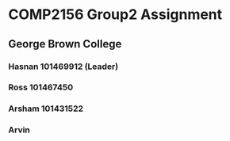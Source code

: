 # COMP2156 Group2 Assignment

## George Brown College

### Hasnan 101469912 (Leader)

### Ross 101467450

### Arsham 101431522

### Arvin
